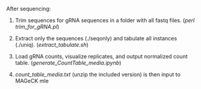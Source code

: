 After sequencing:
  1. Trim sequences for gRNA sequences in a folder with all fastq files. (*perl trim_for_gRNA.pl*)
  
  2. Extract only the sequences (./seqonly) and tabulate all instances (./uniq). (*extract_tabulate.sh*)

  3. Load gRNA counts, visualize replicates, and output normalized count table. (*generate_CountTable_media.ipynb*)
  
  4. *count_table_media.txt* (unzip the included version) is then input to MAGeCK mle

